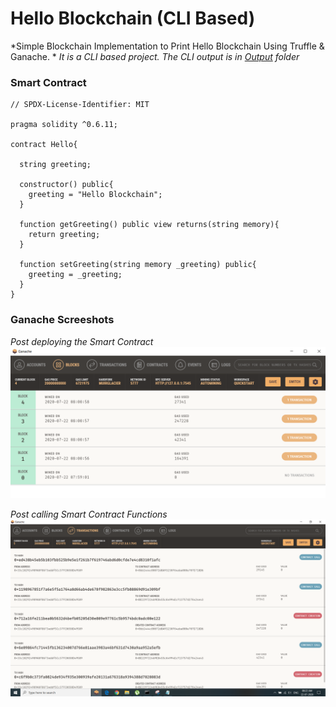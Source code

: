 # Hello Blockchain (CLI Based)
*Simple Blockchain Implementation to Print Hello Blockchain Using Truffle & Ganache. *
*It is a CLI based project. The CLI output is in [Output](Output) folder*

### Smart Contract
```
// SPDX-License-Identifier: MIT

pragma solidity ^0.6.11;

contract Hello{

  string greeting;

  constructor() public{
    greeting = "Hello Blockchain";
  }

  function getGreeting() public view returns(string memory){
    return greeting;
  }

  function setGreeting(string memory _greeting) public{
    greeting = _greeting;
  }
}
```

### Ganache Screeshots

*Post deploying the Smart Contract*
![](Output/deployed.png)

*Post calling Smart Contract Functions*
![](Output/Ganache_Output.png)
